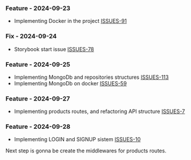 ### Feature - 2024-09-23

- Implementing Docker in the project [ISSUES-91](https://github.com/jhanke00/next-product-site/issues/91)

### Fix - 2024-09-24

- Storybook start issue [ISSUES-78](https://github.com/jhanke00/next-product-site/issues/78)

### Feature - 2024-09-25

- Implementing MongoDb and repositories structures [ISSUES-113](https://github.com/jhanke00/next-product-site/issues/113)
- Implementing MongoDb on docker [ISSUES-59](https://github.com/jhanke00/next-product-site/issues/59)

### Feature - 2024-09-27

- Implementing products routes, and refactoring API structure [ISSUES-7](https://github.com/jhanke00/next-product-site/issues/7)

### Feature - 2024-09-28

- Implementing LOGIN and SIGNUP sistem [ISSUES-10](https://github.com/jhanke00/next-product-site/issues/10)

Next step is gonna be create the middlewares for products routes.
